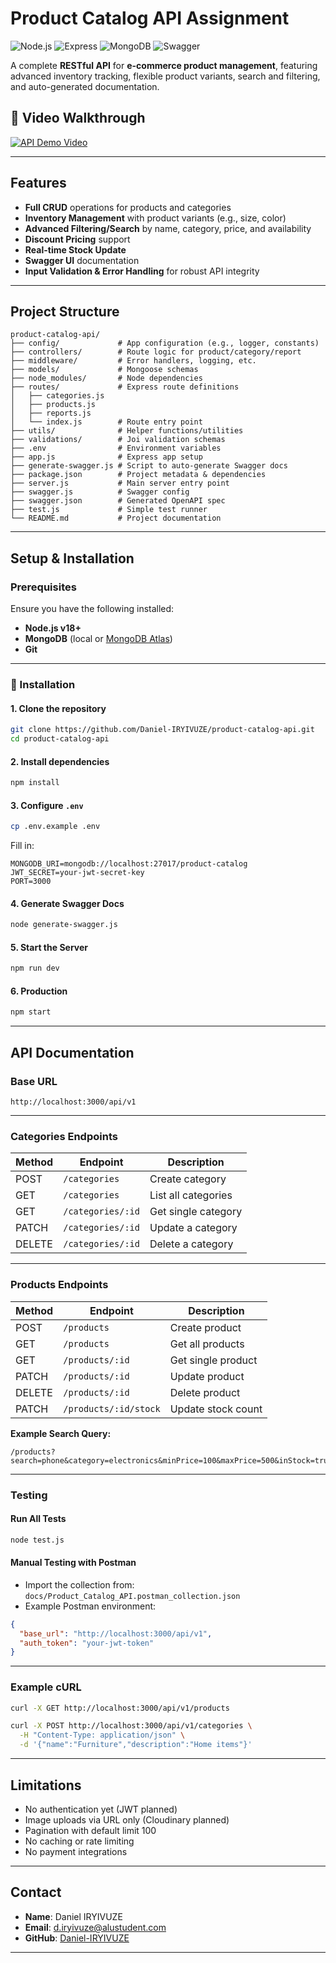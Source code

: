 # Product Catalog API Assignment

![Node.js](https://img.shields.io/badge/Node.js-18+-green?logo=node.js)
![Express](https://img.shields.io/badge/Express-4.x-lightgrey?logo=express)
![MongoDB](https://img.shields.io/badge/MongoDB-6.0+-green?logo=mongodb)
![Swagger](https://img.shields.io/badge/Swagger-3.0-lightgreen?logo=swagger)

A complete **RESTful API** for **e-commerce product management**, featuring advanced inventory tracking, flexible product variants, search and filtering, and auto-generated documentation.

## 🎥 Video Walkthrough

[![API Demo Video](https://img.shields.io/badge/Watch_Demo-Video_Link-red)](https://youtu.be/PubWfMPZ7Tw)

---

## Features

* **Full CRUD** operations for products and categories
* **Inventory Management** with product variants (e.g., size, color)
* **Advanced Filtering/Search** by name, category, price, and availability
* **Discount Pricing** support
* **Real-time Stock Update**
* **Swagger UI** documentation
* **Input Validation & Error Handling** for robust API integrity

---

## Project Structure

```
product-catalog-api/
├── config/             # App configuration (e.g., logger, constants)
├── controllers/        # Route logic for product/category/report
├── middleware/         # Error handlers, logging, etc.
├── models/             # Mongoose schemas
├── node_modules/       # Node dependencies
├── routes/             # Express route definitions
│   ├── categories.js
│   ├── products.js
│   ├── reports.js
│   └── index.js        # Route entry point
├── utils/              # Helper functions/utilities
├── validations/        # Joi validation schemas
├── .env                # Environment variables
├── app.js              # Express app setup
├── generate-swagger.js # Script to auto-generate Swagger docs
├── package.json        # Project metadata & dependencies
├── server.js           # Main server entry point
├── swagger.js          # Swagger config
├── swagger.json        # Generated OpenAPI spec
├── test.js             # Simple test runner
└── README.md           # Project documentation
```

---

## Setup & Installation

### Prerequisites

Ensure you have the following installed:

* **Node.js v18+**
* **MongoDB** (local or [MongoDB Atlas](https://www.mongodb.com/cloud/atlas))
* **Git**

---

### 🚀 Installation

#### 1. Clone the repository

```bash
git clone https://github.com/Daniel-IRYIVUZE/product-catalog-api.git
cd product-catalog-api
```

#### 2. Install dependencies

```bash
npm install
```

#### 3. Configure `.env`

```bash
cp .env.example .env
```

Fill in:

```env
MONGODB_URI=mongodb://localhost:27017/product-catalog
JWT_SECRET=your-jwt-secret-key
PORT=3000
```

#### 4. Generate Swagger Docs

```bash
node generate-swagger.js
```

#### 5. Start the Server

```bash
npm run dev
```

#### 6. Production

```bash
npm start
```

---

## API Documentation

### Base URL

```
http://localhost:3000/api/v1
```

---

### Categories Endpoints

| Method | Endpoint          | Description         |
| ------ | ----------------- | ------------------- |
| POST   | `/categories`     | Create category     |
| GET    | `/categories`     | List all categories |
| GET    | `/categories/:id` | Get single category |
| PATCH  | `/categories/:id` | Update a category   |
| DELETE | `/categories/:id` | Delete a category   |

---

### Products Endpoints

| Method | Endpoint              | Description        |
| ------ | --------------------- | ------------------ |
| POST   | `/products`           | Create product     |
| GET    | `/products`           | Get all products   |
| GET    | `/products/:id`       | Get single product |
| PATCH  | `/products/:id`       | Update product     |
| DELETE | `/products/:id`       | Delete product     |
| PATCH  | `/products/:id/stock` | Update stock count |

**Example Search Query:**

```
/products?search=phone&category=electronics&minPrice=100&maxPrice=500&inStock=true
```

---

### Testing

#### Run All Tests

```bash
node test.js
```

#### Manual Testing with Postman

* Import the collection from: `docs/Product_Catalog_API.postman_collection.json`
* Example Postman environment:

```json
{
  "base_url": "http://localhost:3000/api/v1",
  "auth_token": "your-jwt-token"
}
```

---

### Example cURL

```bash
curl -X GET http://localhost:3000/api/v1/products

curl -X POST http://localhost:3000/api/v1/categories \
  -H "Content-Type: application/json" \
  -d '{"name":"Furniture","description":"Home items"}'
```

---

## Limitations

* No authentication yet (JWT planned)
* Image uploads via URL only (Cloudinary planned)
* Pagination with default limit 100
* No caching or rate limiting
* No payment integrations

---

## Contact

* **Name**: Daniel IRYIVUZE
* **Email**: [d.iryivuze@alustudent.com](mailto:d.iryivuze@alustudent.com)
* **GitHub**: [Daniel-IRYIVUZE](https://github.com/Daniel-IRYIVUZE)

---